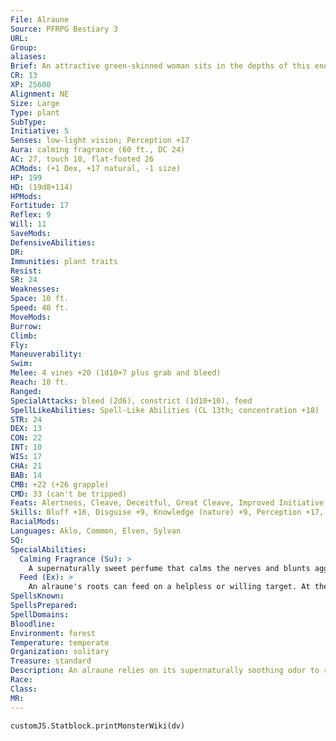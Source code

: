 ```yaml
---
File: Alraune
Source: PFRPG Bestiary 3
URL: 
Group: 
aliases: 
Brief: An attractive green-skinned woman sits in the depths of this enormous, sweet-smelling flower.
CR: 13
XP: 25600
Alignment: NE
Size: Large
Type: plant
SubType: 
Initiative: 5
Senses: low-light vision; Perception +17
Aura: calming fragrance (60 ft., DC 24)
AC: 27, touch 10, flat-footed 26
ACMods: (+1 Dex, +17 natural, -1 size)
HP: 199
HD: (19d8+114)
HPMods: 
Fortitude: 17
Reflex: 9
Will: 11
SaveMods: 
DefensiveAbilities: 
DR: 
Immunities: plant traits
Resist: 
SR: 24
Weaknesses: 
Space: 10 ft.
Speed: 40 ft.
MoveMods: 
Burrow: 
Climb: 
Fly: 
Maneuverability: 
Swim: 
Melee: 4 vines +20 (1d10+7 plus grab and bleed)
Reach: 10 ft.
Ranged: 
SpecialAttacks: bleed (2d6), constrict (1d10+10), feed
SpellLikeAbilities: Spell-Like Abilities (CL 13th; concentration +18)  At will-charm monster (DC 19), detect thoughts (DC 17), suggestion (DC 18)  3/day-quickened glitterdust (DC 17), hold monster (DC 20)  1/day-commune with nature, mind fog, wall of thorns
STR: 24
DEX: 13
CON: 22
INT: 10
WIS: 17
CHA: 21
BAB: 14
CMB: +22 (+26 grapple)
CMD: 33 (can't be tripped)
Feats: Alertness, Cleave, Deceitful, Great Cleave, Improved Initiative, Iron Will, Lightning Reflexes, Power Attack, Quicken Spell-Like Ability (glitterdust), Vital Strike
Skills: Bluff +16, Disguise +9, Knowledge (nature) +9, Perception +17, Sense Motive +14
RacialMods: 
Languages: Aklo, Common, Elven, Sylvan
SQ: 
SpecialAbilities:
  Calming Fragrance (Su): >
    A supernaturally sweet perfume that calms the nerves and blunts aggression constantly surrounds an alraune to a radius of 60 feet. Any creature in this area of effect must make a DC 24 Will save at the start of its turn to avoid falling under the effects of calm emotions for 1 round. Creatures that could be attracted to the alraune's current apparent gender take a -2 penalty on this Will save, while all other creatures gain a +2 bonus on the save. This is a mind-affecting effect.  The save DC is Charisma-based.
  Feed (Ex): >
    An alraune's roots can feed on a helpless or willing target. At the end of an hour of feeding, the victim takes 1d6 points of both Constitution and Intelligence drain, and the alraune heals 3d6 points of damage.
SpellsKnown: 
SpellsPrepared: 
SpellDomains: 
Bloodline: 
Environment: forest
Temperature: temperate
Organization: solitary
Treasure: standard
Description: An alraune relies on its supernaturally soothing odor to render enemies incapable of making hostile acts against it-even if the alraune attacks a foe, its calming scent can wipe away any thoughts of violence from its prey. At rest, an alraune appears to be merely a large thorny plant with a single enormous and brightly colored flower at its center.  When an alraune attacks, its thorny vines lash out and its flower blooms, revealing an attractive, green-skinned humanoid form within. An alraune's apparent gender can vary even from encounter to encounter, for the plant can reshape its humanoid portions as it desires to increase the likelihood of setting its victims at ease. Regardless of the plant's apparent gender, it is itself asexual and reproduces (typically once or twice per decade) by budding a single offspring over the course of a spring season.  Despite their appearance, alraunes are quite mobile (capable of walking almost like a spider upon their numerous long roots and thorny vines). They hunt by using commune with nature to locate potential prey, preferring humanoid flesh over all others. When an alraune needs prey, it uses its mind-affecting abilities to convince foes to dig their own graves and bury themselves-once a foe is helplessly buried in the soil, the alraune can feed from it via its flesh-burrowing roots, converting the victim's blood and memories into the strange nutrients it so craves.
Race: 
Class: 
MR: 
---
```

```dataviewjs
customJS.Statblock.printMonsterWiki(dv)
```
